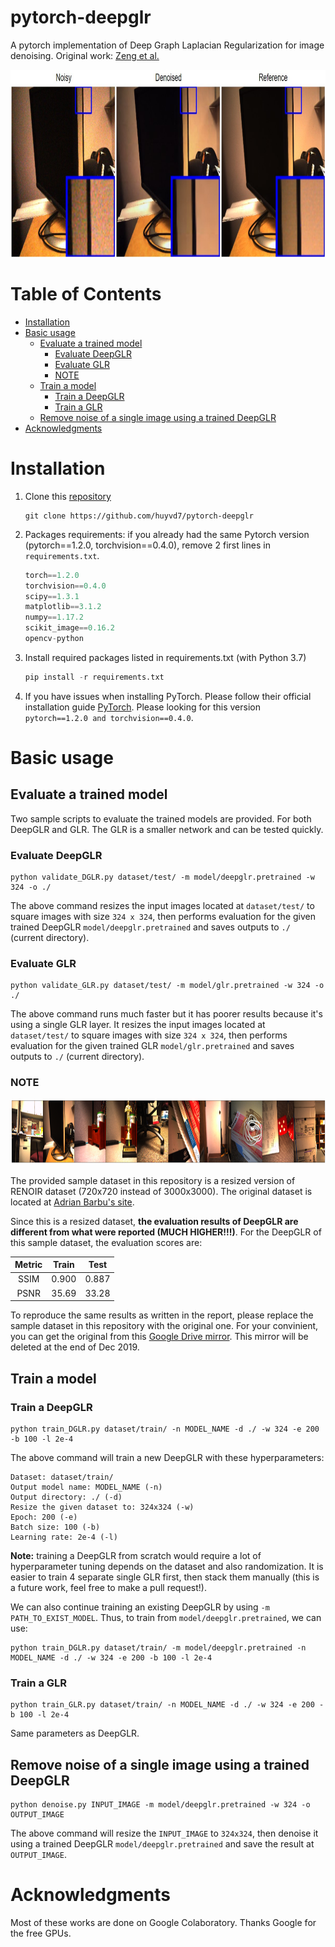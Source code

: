 

# pytorch-deepglr
A pytorch implementation of Deep Graph Laplacian Regularization for image denoising. Original work: [Zeng et al.](http://openaccess.thecvf.com/content_CVPRW_2019/papers/NTIRE/Zeng_Deep_Graph_Laplacian_Regularization_for_Robust_Denoising_of_Real_Images_CVPRW_2019_paper.pdf)
<p align="center">
  <img width="817" height="300" src="img/sample2.JPG" class="img-responsive">
</p>

Table of Contents
=================

   * [Installation](#installation)
   * [Basic usage](#basic-usage)
      * [Evaluate a trained model](#evaluate-a-trained-model)
         * [Evaluate DeepGLR](#evaluate-deepglr)
         * [Evaluate GLR](#evaluate-glr)
         * [NOTE](#note)
      * [Train a model](#train-a-model)
         * [Train a DeepGLR](#train-a-deepglr)
         * [Train a GLR](#train-a-glr)
      * [Remove noise of a single image using a trained DeepGLR](#remove-noise-of-a-single-image-using-a-trained-deepglr)
   * [Acknowledgments](#acknowledgments)
   
# Installation
1. Clone this [repository](https://github.com/huyvd7/pytorch-deepglr)

    ```git
    git clone https://github.com/huyvd7/pytorch-deepglr
    ```
2. Packages requirements: if you already had the same Pytorch version (pytorch==1.2.0, torchvision==0.4.0), remove 2 first lines in ```requirements.txt```. 

    ```python
    torch==1.2.0
    torchvision==0.4.0
    scipy==1.3.1
    matplotlib==3.1.2
    numpy==1.17.2
    scikit_image==0.16.2
    opencv-python
    ```

3. Install required packages listed in requirements.txt (with Python 3.7)

    ```python
    pip install -r requirements.txt
    ```     
      
4. If you have issues when installing PyTorch. Please follow their official installation guide [PyTorch](https://pytorch.org/get-started/previous-versions/). Please looking for this version ```pytorch==1.2.0 and torchvision==0.4.0```.

# Basic usage

## Evaluate a trained model
Two sample scripts to evaluate the trained models are provided. For both DeepGLR and GLR. The GLR is a smaller network and can be tested quickly.

### Evaluate DeepGLR

    python validate_DGLR.py dataset/test/ -m model/deepglr.pretrained -w 324 -o ./
    
The above command resizes the input images located at ```dataset/test/``` to square images with size ```324 x 324```, then performs evaluation for the given trained DeepGLR ```model/deepglr.pretrained``` and saves outputs to ```./``` (current directory).


### Evaluate GLR

    python validate_GLR.py dataset/test/ -m model/glr.pretrained -w 324 -o ./
    
The above command runs much faster but it has poorer results because it's using a single GLR layer. It resizes the input images located at ```dataset/test/``` to square images with size ```324 x 324```, then performs evaluation for the given trained GLR ```model/glr.pretrained``` and saves outputs to ```./``` (current directory).

      
### NOTE

<p align="center">
  <img width="1000" height="105" src="img/thumbnail.PNG">
</p>

The provided sample dataset in this repository is a resized version of RENOIR dataset (720x720 instead of 3000x3000). The original dataset is located at [Adrian Barbu's site](http://adrianbarburesearch.blogspot.com/p/renoir-dataset.html).

Since this is a resized dataset, **the evaluation results of DeepGLR are different from what were reported (MUCH HIGHER!!!)**. For the DeepGLR of this sample dataset, the evaluation scores are:

| Metric        | Train           | Test  |
| :-------------: |:-------------:| :-----:|
| SSIM | 0.900 | 0.887 |
| PSNR | 35.69 | 33.28 |

To reproduce the same results as written in the report, please replace the sample dataset in this repository with the original one. For your convinient, you can get the original from this [Google Drive mirror](https://drive.google.com/file/d/1gK611CnIC5PmUDLgCp8jVrEygn6VOytf/view?usp=sharing). This mirror will be deleted at the end of Dec 2019.

## Train a model
### Train a DeepGLR
    
    python train_DGLR.py dataset/train/ -n MODEL_NAME -d ./ -w 324 -e 200 -b 100 -l 2e-4 
    
The above command will train a new DeepGLR with these hyperparameters:

    Dataset: dataset/train/
    Output model name: MODEL_NAME (-n)
    Output directory: ./ (-d)
    Resize the given dataset to: 324x324 (-w)
    Epoch: 200 (-e)
    Batch size: 100 (-b)
    Learning rate: 2e-4 (-l)

**Note:** training a DeepGLR from scratch would require a lot of hyperparameter tuning depends on the dataset and also randomization. It is easier to train 4 separate single GLR first, then stack them manually (this is a future work, feel free to make a pull request!).

We can also continue training an existing DeepGLR by using ```-m PATH_TO_EXIST_MODEL```. Thus, to train from ```model/deepglr.pretrained```, we can use:

    python train_DGLR.py dataset/train/ -m model/deepglr.pretrained -n MODEL_NAME -d ./ -w 324 -e 200 -b 100 -l 2e-4 

### Train a GLR

    python train_GLR.py dataset/train/ -n MODEL_NAME -d ./ -w 324 -e 200 -b 100 -l 2e-4 
    
Same parameters as DeepGLR.


## Remove noise of a single image using a trained DeepGLR

    python denoise.py INPUT_IMAGE -m model/deepglr.pretrained -w 324 -o OUTPUT_IMAGE

The above command will resize the ```INPUT_IMAGE``` to ```324x324```, then denoise it using a trained DeepGLR ```model/deepglr.pretrained``` and save the result at ```OUTPUT_IMAGE```.

# Acknowledgments
Most of these works are done on Google Colaboratory. Thanks Google for the free GPUs. 

